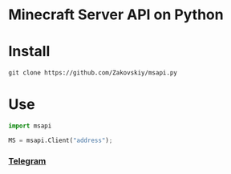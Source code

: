 # Minecraft Server API on Python

# Install
```
git clone https://github.com/Zakovskiy/msapi.py
```

# Use
```python
import msapi

MS = msapi.Client("address");
```

### [Telegram](https://t.me/zakovskiy)
